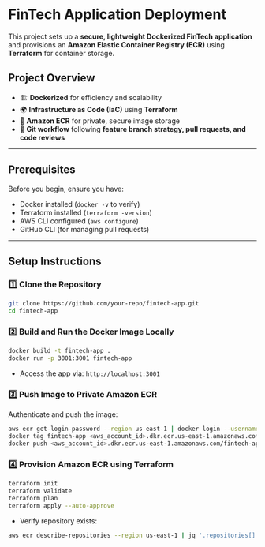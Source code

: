 
# FinTech Application Deployment

This project sets up a **secure, lightweight Dockerized FinTech application** and provisions an **Amazon Elastic Container Registry (ECR)** using **Terraform** for container storage.

## Project Overview
- 🏗 **Dockerized** for efficiency and scalability  
- 🌍 **Infrastructure as Code (IaC)** using **Terraform**  
- 🚀 **Amazon ECR** for private, secure image storage  
- 🔄 **Git workflow** following **feature branch strategy, pull requests, and code reviews**  

---

## Prerequisites

Before you begin, ensure you have:
- Docker installed (`docker -v` to verify)
- Terraform installed (`terraform -version`)
- AWS CLI configured (`aws configure`)
- GitHub CLI (for managing pull requests)

---

## Setup Instructions

### 1️⃣ Clone the Repository
```sh
git clone https://github.com/your-repo/fintech-app.git
cd fintech-app
```

### 2️⃣ Build and Run the Docker Image Locally
```sh
docker build -t fintech-app .
docker run -p 3001:3001 fintech-app
```
- Access the app via: `http://localhost:3001`

### 3️⃣ Push Image to Private Amazon ECR
Authenticate and push the image:
```sh
aws ecr get-login-password --region us-east-1 | docker login --username AWS --password-stdin <aws_account_id>.dkr.ecr.us-east-1.amazonaws.com
docker tag fintech-app <aws_account_id>.dkr.ecr.us-east-1.amazonaws.com/fintech-app:latest
docker push <aws_account_id>.dkr.ecr.us-east-1.amazonaws.com/fintech-app:latest
```

### 4️⃣ Provision Amazon ECR using Terraform
```sh
terraform init
terraform validate
terraform plan
terraform apply --auto-approve
```
- Verify repository exists:
```sh
aws ecr describe-repositories --region us-east-1 | jq '.repositories[].repositoryName'
```




